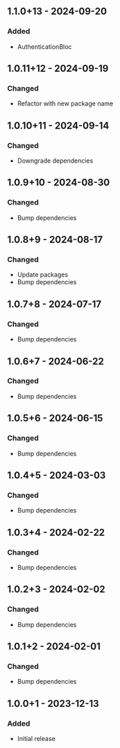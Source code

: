 ## 1.1.0+13 - 2024-09-20
### Added
- AuthenticationBloc

## 1.0.11+12 - 2024-09-19
### Changed
- Refactor with new package name

## 1.0.10+11 - 2024-09-14
### Changed
- Downgrade dependencies

## 1.0.9+10 - 2024-08-30
### Changed
- Bump dependencies

## 1.0.8+9 - 2024-08-17
### Changed
- Update packages
- Bump dependencies

## 1.0.7+8 - 2024-07-17
### Changed
- Bump dependencies

## 1.0.6+7 - 2024-06-22
### Changed
- Bump dependencies

## 1.0.5+6 - 2024-06-15
### Changed
- Bump dependencies

## 1.0.4+5 - 2024-03-03
### Changed
- Bump dependencies

## 1.0.3+4 - 2024-02-22
### Changed
- Bump dependencies

## 1.0.2+3 - 2024-02-02
### Changed
- Bump dependencies

## 1.0.1+2 - 2024-02-01
### Changed
- Bump dependencies

## 1.0.0+1 - 2023-12-13
### Added
- Initial release

